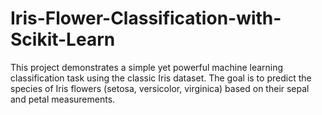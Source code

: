 # Iris-Flower-Classification-with-Scikit-Learn
This project demonstrates a simple yet powerful machine learning classification task using the classic Iris dataset. The goal is to predict the species of Iris flowers (setosa, versicolor, virginica) based on their sepal and petal measurements.
